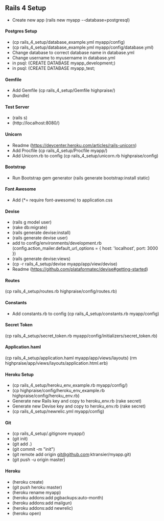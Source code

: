 ## Rails 4 Setup
+ Create new app (rails new myapp --database=postgresql)

#### Postgres Setup
+ (cp rails_4_setup/database_example.yml myapp/config)
+ (cp rails_4_setup/database_example.yml myapp/config/database.yml)
+ Change database to correct database name in database.yml
+ Change username to myusername in database.yml
+ in psql: (CREATE DATABASE myapp_development;)
+ in psql: (CREATE DATABASE myapp_test;

#### Gemfile
+ Add Gemfile (cp rails_4_setup/Gemfile highpraise/)
+ (bundle)

#### Test Server
+ (rails s)
+ (http://localhost:8080/)

#### Unicorn
+ Readme (https://devcenter.heroku.com/articles/rails-unicorn)
+ Add Procfile (cp rails_4_setup/Procfile myapp/)
+ Add Unicorn.rb to config (cp rails_4_setup/unicorn.rb highpraise/config)

#### Bootstrap
+ Run Bootstrap gem generator (rails generate bootstrap:install static)

#### Font Awesome
+ Add (*= require font-awesome) to application.css

#### Devise
+ (rails g model user)
+ (rake db:migrate)
+ (rails generate devise:install)
+ (rails generate devise user)
+ add to config/environments/development.rb (config.action_mailer.default_url_options = { host: 'localhost', port: 3000 })
+ (rails generate devise:views)
+ (cp -r rails_4_setup/devise myapp/app/view/devise)
+ Readme (https://github.com/plataformatec/devise#getting-started)

#### Routes
(cp rails_4_setup/routes.rb highpraise/config/routes.rb)

#### Constants
+ Add constants.rb to config (cp rails_4_setup/constants.rb myapp/config)

#### Secret Token
(cp rails_4_setup/secret_token.rb myapp/config/initializers/secret_token.rb)

#### Application.haml
(cp rails_4_setup/application.haml myapp/app/views/layouts)
(rm highpraise/app/views/layouts/application.html.erb)

#### Heroku Setup
+ (cp rails_4_setup/heroku_env_example.rb myapp/config/)
+ (cp highpraise/config/heroku_env_example.rb highpraise/config/heroku_env.rb)
+ Generate new Rails key and copy to heroku_env.rb (rake secret)
+ Generate new Devise key and copy to heroku_env.rb (rake secret)
+ (cp rails_4_setup/newrelic.yml myapp/config)

#### Git
+ (cp rails_4_setup/.gitignore myapp/)
+ (git init)
+ (git add .)
+ (git commit -m "init")
+ (git remote add origin git@github.com:ktransier/myapp.git)
+ (git push -u origin master)

#### Heroku
+ (heroku create)
+ (git push heroku master)
+ (heroku rename myapp)
+ (heroku addons:add pgbackups:auto-month)
+ (heroku addons:add mailgun)
+ (heroku addons:add newrelic)
+ (heroku open)
